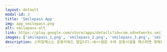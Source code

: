 ```yaml
---
layout: default
modal-id: 2
title: 'Smilepass App'
img: app_smilepass.png
alt: smilepass-alt
link: https://play.google.com/store/apps/details?id=com.sdnetworks.smilepass
images: ['smilepass_1.png', 'smilepass_2.png', 'smilepass_3.png', 'smilepass_4.png', 'smilepass_5.png', 'smilepass_6.png', 'smilepass_7.png', 'smilepass_8.png', 'smilepass_9.png', 'smilepass_10.png',]
description: 스마일패스는 운동리워드 앱입니다.<br>걸음 수와 운동시설을 패스하면 정해진 코인을 받아 SDmall 적립금으로 교환이 가능합니다.<br>Angular, TypeScript로 만들었으며, Ionic으로 앱을 빌드하였습니다.<br>처음부터 끝까지 기획에 참여하여 함께 의논하고 회의하여 출시한 앱입니다.<br>프론트를 담당하였고, android와 ios에 출시하였고, 업데이트 및 유지보수를 하고 있습니다.
---
```


